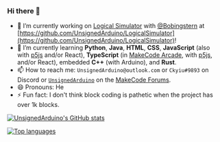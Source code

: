 ### Hi there 👋

- 🔭 I’m currently working on [Logical Simulator](https://logical-simulator.vercel.app/) with [@Bobingstern](https://github.com/Bobingstern) at [https://github.com/UnsignedArduino/LogicalSimulator](https://github.com/UnsignedArduino/LogicalSimulator)!
- 🌱 I’m currently learning **Python**, **Java**, **HTML**, **CSS**, **JavaScript** (also with [p5js](https://p5js.org/) and/or React), **TypeScript** (in [MakeCode Arcade](https://arcade.makecode.com/), with [p5js](https://p5js.org/), and/or React), embedded **C++** (with Arduino), and **Rust**.
- 📫 How to reach me: `UnsignedArduino@outlook.com` or `Ckyiu#9893` on Discord or [`UnsignedArduino`](https://forum.makecode.com/u/UnsignedArduino/summary) on the [MakeCode Forums](https://forum.makecode.com/).
- 😄 Pronouns: He
- ⚡ Fun fact: I don't think block coding is pathetic when the project has over 1k blocks.

[![UnsignedArduino's GitHub stats](https://github-readme-stats.vercel.app/api?username=UnsignedArduino&show_icons=true&theme=dark)](https://github.com/anuraghazra/github-readme-stats)

[![Top languages](https://github-readme-stats.vercel.app/api/top-langs/?username=UnsignedArduino&layout=compact&theme=dark&exclude_repo=GIF-converter-showcase)](https://github.com/anuraghazra/github-readme-stats)
